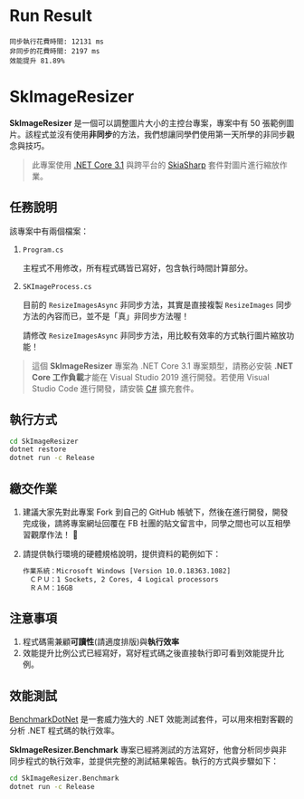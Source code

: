 # Run Result

```
同步執行花費時間: 12131 ms
非同步的花費時間: 2197 ms
效能提升 81.89%
```

# SkImageResizer

**SkImageResizer** 是一個可以調整圖片大小的主控台專案，專案中有 50 張範例圖片。該程式並沒有使用**非同步**的方法，我們想讓同學們使用第一天所學的非同步觀念與技巧。

> 此專案使用 [.NET Core 3.1](https://dotnet.microsoft.com/download) 與跨平台的 [SkiaSharp](https://github.com/mono/SkiaSharp) 套件對圖片進行縮放作業。

## 任務說明

該專案中有兩個檔案：

1. `Program.cs`

    主程式不用修改，所有程式碼皆已寫好，包含執行時間計算部分。

2. `SKImageProcess.cs`

    目前的 `ResizeImagesAsync` 非同步方法，其實是直接複製 `ResizeImages` 同步方法的內容而已，並不是「真」非同步方法喔！

    請修改 `ResizeImagesAsync` 非同步方法，用比較有效率的方式執行圖片縮放功能！

> 這個 **SkImageResizer** 專案為 .NET Core 3.1 專案類型，請務必安裝 **.NET Core 工作負載**才能在 Visual Studio 2019 進行開發。若使用 Visual Studio Code 進行開發，請安裝 [C#](https://marketplace.visualstudio.com/items?itemName=ms-dotnettools.csharp) 擴充套件。

## 執行方式

```sh
cd SkImageResizer
dotnet restore
dotnet run -c Release
```

## 繳交作業

1. 建議大家先對此專案 Fork 到自己的 GitHub 帳號下，然後在進行開發，開發完成後，請將專案網址回覆在 FB 社團的貼文留言中，同學之間也可以互相學習觀摩作法！ 🙂

2. 請提供執行環境的硬體規格說明，提供資料的範例如下：

    ```txt
    作業系統：Microsoft Windows [Version 10.0.18363.1082]
    　ＣＰＵ：1 Sockets, 2 Cores, 4 Logical processors
    　ＲＡＭ：16GB
    ```

## 注意事項

1. 程式碼需兼顧**可讀性**(請適度排版)與**執行效率**
2. 效能提升比例公式已經寫好，寫好程式碼之後直接執行即可看到效能提升比例。

## 效能測試

[BenchmarkDotNet](https://benchmarkdotnet.org/) 是一套威力強大的 .NET 效能測試套件，可以用來相對客觀的分析 .NET 程式碼的執行效率。

**SkImageResizer.Benchmark** 專案已經將測試的方法寫好，他會分析同步與非同步程式的執行效率，並提供完整的測試結果報告。執行的方式與步驟如下：

```sh
cd SkImageResizer.Benchmark
dotnet run -c Release
```
